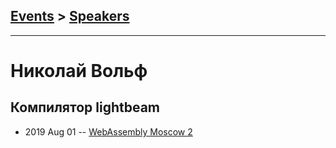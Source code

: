 ## [Events](../README.md) > [Speakers](../speakers.md)
---

# Николай Вольф

## Компилятор lightbeam
- 2019 Aug 01 -- [WebAssembly Moscow 2](https://youtu.be/EaJHp-c_HVk?t=4230)    
